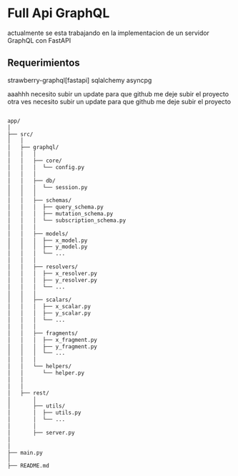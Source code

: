 # Full Api GraphQL

actualmente se esta trabajando en la implementacion de un servidor GraphQL con FastAPI

## Requerimientos
strawberry-graphql[fastapi]
sqlalchemy
asyncpg

aaahhh necesito subir un update para que github me deje subir el proyecto
otra ves necesito subir un update para que github me deje subir el proyecto

```bash

app/
│
├── src/
│   │
│   ├── graphql/
│   │   │
│   │   ├── core/
│   │   │  └── config.py
│   │   │
│   │   ├── db/
│   │   │  └── session.py
│   │   │
│   │   ├── schemas/
│   │   │  ├── query_schema.py
│   │   │  ├── mutation_schema.py
│   │   │  └── subscription_schema.py
│   │   │
│   │   ├── models/
│   │   │  ├── x_model.py
│   │   │  ├── y_model.py
│   │   │  └── ...
│   │   │
│   │   ├── resolvers/
│   │   │  ├── x_resolver.py
│   │   │  ├── y_resolver.py
│   │   │  └── ...
│   │   │
│   │   ├── scalars/
│   │   │  ├── x_scalar.py
│   │   │  ├── y_scalar.py
│   │   │  └── ...
│   │   │
│   │   ├── fragments/
│   │   │  ├── x_fragment.py
│   │   │  ├── y_fragment.py
│   │   │  └── ...
│   │   │
│   │   └── helpers/
│   │      └── helper.py
│   │   
│   │
│   ├── rest/
│       │
│       ├── utils/
│       │  ├── utils.py
│       │  └── ...
│       │
│       ├── server.py
│       
│
├── main.py
│
├── README.md
```
